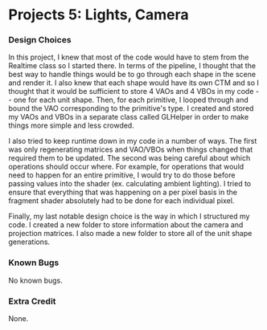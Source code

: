 # Projects 5: Lights, Camera

### Design Choices
In this project, I knew that most of the code would have to stem from the Realtime class
so I started there. In terms of the pipeline, I thought that the best way to handle things
would be to go through each shape in the scene and render it. I also knew that each shape
would have its own CTM and so I thought that it would be sufficient to store 4 VAOs and 4 
VBOs in my code -- one for each unit shape. Then, for each primitive, I looped through and
bound the VAO corresponding to the primitive's type. I created and stored my VAOs and VBOs 
in a separate class called GLHelper in order to make things more simple and less crowded.

I also tried to keep runtime down in my code in a number of ways. The first was only
regenerating matrices and VAO/VBOs when things changed that required them to be updated. 
The second was being careful about which operations should occur where. For example, for
operations that would need to happen for an entire primitive, I would try to do those
before passing values into the shader (ex. calculating ambient lighting). I tried to ensure
that everything that was happening on a per pixel basis in the fragment shader absolutely
had to be done for each individual pixel.

Finally, my last notable design choice is the way in which I structured my code. I created
a new folder to store information about the camera and projection matrices. I also made a
new folder to store all of the unit shape generations.

### Known Bugs
No known bugs.

### Extra Credit
None.

